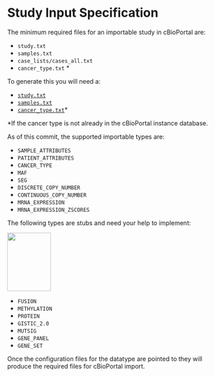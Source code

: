 # Study Input Specification

The minimum required files for an importable study in cBioPortal are:
- `study.txt`
- `samples.txt`
- `case_lists/cases_all.txt`
- `cancer_type.txt` *

To generate this you will need a:
* [`study.txt`](Specification/STUDY_CONFIG.md)
* [`samples.txt`](Specification/PATIENT_AND_SAMPLE_CONFIG.md)
* [`cancer_type.txt`](Specification/CANCER_TYPE_CONFIG.md)*

*If the cancer type is not already in the cBioPortal instance database.

As of this commit, the supported importable types are:
* `SAMPLE_ATTRIBUTES`
* `PATIENT_ATTRIBUTES`
* `CANCER_TYPE`
* `MAF`
* `SEG`
* `DISCRETE_COPY_NUMBER`
* `CONTINUOUS_COPY_NUMBER`
* `MRNA_EXPRESSION` 
* `MRNA_EXPRESSION_ZSCORES`

The following types are stubs and need your help to implement: 

<!--- This is very important!! --->
<img src="https://upload.wikimedia.org/wikipedia/commons/d/df/Uncle_Sam_%28pointing_finger%29.png" width="100" height="134" />
<!--- This is very important!! --->

* `FUSION`
* `METHYLATION`
* `PROTEIN`
* `GISTIC_2.0`
* `MUTSIG`
* `GENE_PANEL`
* `GENE_SET`

Once the configuration files for the datatype are pointed to they will produce the required files for cBioPortal import.
